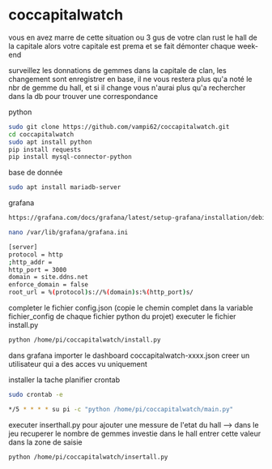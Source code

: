 # coccapitalwatch

vous en avez marre de cette situation ou 3 gus de votre clan rust le hall de la capitale alors votre capitale est prema et se fait démonter chaque week-end

surveillez les donnations de gemmes dans la capitale de clan,
les changement sont enregistrer en base, il ne vous restera plus qu'a noté le nbr de gemme du hall, et si il change vous n'aurai plus qu'a rechercher dans la db pour trouver une correspondance




python 
```sh
sudo git clone https://github.com/vampi62/coccapitalwatch.git
cd coccapitalwatch
sudo apt install python
pip install requests
pip install mysql-connector-python
```

base de donnée
```sh 
sudo apt install mariadb-server
```

grafana
```sh
https://grafana.com/docs/grafana/latest/setup-grafana/installation/debian/
```
```sh
nano /var/lib/grafana/grafana.ini

[server]
protocol = http
;http_addr =
http_port = 3000
domain = site.ddns.net
enforce_domain = false
root_url = %(protocol)s://%(domain)s:%(http_port)s/
```
completer le fichier config.json (copie le chemin complet dans la variable fichier_config de chaque fichier python du projet)
executer le fichier install.py
```sh
python /home/pi/coccapitalwatch/install.py
```

dans grafana importer le dashboard coccapitalwatch-xxxx.json
creer un utilisateur qui a des acces vu uniquement

installer la tache planifier
crontab
```sh
sudo crontab -e

*/5 * * * * su pi -c "python /home/pi/coccapitalwatch/main.py"
```

executer inserthall.py pour ajouter une messure de l'etat du hall --> dans le jeu recuperer le nombre de gemmes investie dans le hall entrer cette valeur dans la zone de saisie
```sh
python /home/pi/coccapitalwatch/insertall.py
```

